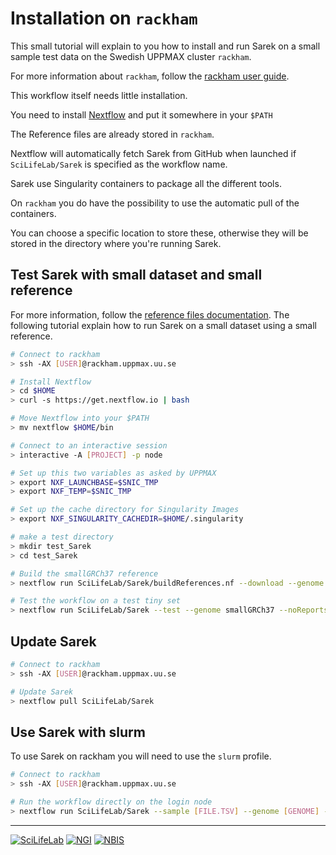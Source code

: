 # Installation on `rackham`

This small tutorial will explain to you how to install and run Sarek on a small sample test data on the Swedish UPPMAX cluster `rackham`.

For more information about `rackham`, follow the [rackham user guide](https://www.uppmax.uu.se/support/user-guides/rackham-user-guide/).

This workflow itself needs little installation.

You need to install [Nextflow][nextflow-link] and put it somewhere in your `$PATH`

The Reference files are already stored in `rackham`.

Nextflow will automatically fetch Sarek from GitHub when launched if `SciLifeLab/Sarek` is specified as the workflow name.

Sarek use Singularity containers to package all the different tools.

On `rackham` you do have the possibility to use the automatic pull of the containers.

You can choose a specific location to store these, otherwise they will be stored in the directory where you're running Sarek.

## Test Sarek with small dataset and small reference

For more information, follow the [reference files documentation](REFERENCES.md). The following tutorial explain how to run Sarek on a small dataset using a small reference.

```bash
# Connect to rackham
> ssh -AX [USER]@rackham.uppmax.uu.se

# Install Nextflow
> cd $HOME
> curl -s https://get.nextflow.io | bash

# Move Nextflow into your $PATH
> mv nextflow $HOME/bin

# Connect to an interactive session
> interactive -A [PROJECT] -p node

# Set up this two variables as asked by UPPMAX
> export NXF_LAUNCHBASE=$SNIC_TMP
> export NXF_TEMP=$SNIC_TMP

# Set up the cache directory for Singularity Images
> export NXF_SINGULARITY_CACHEDIR=$HOME/.singularity

# make a test directory
> mkdir test_Sarek
> cd test_Sarek

# Build the smallGRCh37 reference
> nextflow run SciLifeLab/Sarek/buildReferences.nf --download --genome smallGRCh37 --project [PROJECT] -profile download

# Test the workflow on a test tiny set
> nextflow run SciLifeLab/Sarek --test --genome smallGRCh37 --noReports --project [PROJECT] -profile download
```

## Update Sarek

```bash
# Connect to rackham
> ssh -AX [USER]@rackham.uppmax.uu.se

# Update Sarek
> nextflow pull SciLifeLab/Sarek
```

## Use Sarek with slurm

To use Sarek on rackham you will need to use the `slurm` profile.

```bash
# Connect to rackham
> ssh -AX [USER]@rackham.uppmax.uu.se

# Run the workflow directly on the login node
> nextflow run SciLifeLab/Sarek --sample [FILE.TSV] --genome [GENOME] --project [PROJECT] -profile slurm-download
```

--------------------------------------------------------------------------------

[![](images/SciLifeLab_logo.png "SciLifeLab")][scilifelab-link]
[![](images/NGI_logo.png "NGI")][ngi-link]
[![](images/NBIS_logo.png "NBIS")][nbis-link]

[nbis-link]: https://www.nbis.se/
[nextflow-link]: https://www.nextflow.io/
[ngi-link]: https://ngisweden.scilifelab.se/
[scilifelab-link]: https://www.scilifelab.se/
